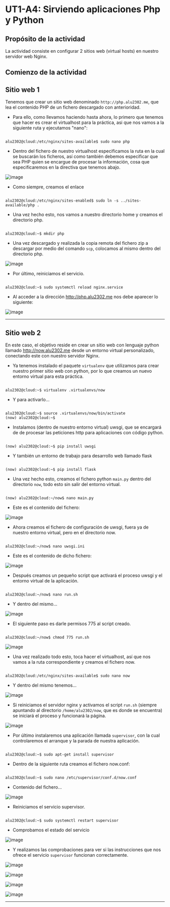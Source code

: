# UT1-A4: Sirviendo aplicaciones Php y Python

## Propósito de la actividad

La actividad consiste en configurar 2 sitios web (virtual hosts) en nuestro servidor web Nginx.

## Comienzo de la actividad

## Sitio web 1

Tenemos que crear un sitio web denominado `http://php.alu2302.me`, que lea el contenido PHP de un fichero descargado con anterioridad.

* Para ello, como llevamos haciendo hasta ahora, lo primero que tenemos que hacer es crear el virtualhost para la práctica, asi que nos vamos a la siguiente ruta y ejecutamos "nano":

```console

alu2302@cloud:/etc/nginx/sites-available$ sudo nano php

```

* Dentro del fichero de nuestro virtualhost especificamos la ruta en la cual se buscarán los ficheros, así como también debemos especificar que sea PHP quien se encargue de procesar la información, cosa que especificaremos en la directiva que tenemos abajo.

![image](img/000035.png)

* Como siempre, creamos el enlace

```console

alu2302@cloud:/etc/nginx/sites-enabled$ sudo ln -s ../sites-available/php .

```

* Una vez hecho esto, nos vamos a nuestro directorio home y creamos el directorio php.

```console

alu2302@cloud:~$ mkdir php

```

* Una vez descargado y realizada la copia remota del fichero zip a descargar por medio del comando `scp`, colocamos al mismo dentro del directorio php.

![image](img/000039.png)

* Por último, reiniciamos el servicio.

```console

alu2302@cloud:~$ sudo systemctl reload nginx.service

```

* Al acceder a la dirección http://php.alu2302.me nos debe aparecer lo siguiente:

![image](img/000041.png)

---

## Sitio web 2

En este caso, el objetivo reside en crear un sitio web con lenguaje python llamado http://now.alu2302.me desde un entorno virtual personalizado, conectando este con nuestro servidor Nginx.

* Ya tenemos instalado el paquete `virtualenv` que utilizamos para crear nuestro primer sitio web con python, por lo que creamos un nuevo entorno virtual para esta práctica.

```console

alu2302@cloud:~$ virtualenv .virtualenvs/now

```

* Y para activarlo...

```console

alu2302@cloud:~$ source .virtualenvs/now/bin/activate
(now) alu2302@cloud:~$

```

* Instalamos (dentro de nuestro entorno virtual) uwsgi, que se encargará de de procesar las peticiones http para aplicaciones con código python.

```console

(now) alu2302@cloud:~$ pip install uwsgi

```

* Y también un entorno de trabajo para desarrollo web llamado flask

```console

(now) alu2302@cloud:~$ pip install flask

```

* Una vez hecho esto, creamos el fichero python `main.py` dentro del directorio `now`, todo esto sin salir del entorno virtual.

```console

(now) alu2302@cloud:~/now$ nano main.py

```

* Este es el contenido del fichero:

![image](img/000044.png)

* Ahora creamos el fichero de configuración de uwsgi, fuera ya de nuestro entorno virtual, pero en el directorio now.

```console

alu2302@cloud:~/now$ nano uwsgi.ini

```

* Este es el contenido de dicho fichero:

![image](img/000048.png)

* Después creamos un pequeño script que activará el proceso uwsgi y el entorno virtual de la aplicación.

```console

alu2302@cloud:~/now$ nano run.sh

```

* Y dentro del mismo...

![image](img/000050.png)

* El siguiente paso es darle permisos 775 al script creado.

```console

alu2302@cloud:~/now$ chmod 775 run.sh

```

![image](img/000052.png)

* Una vez realizado todo esto, toca hacer el virtualhost, así que nos vamos a la ruta correspondiente y creamos el fichero now.

```console

alu2302@cloud:/etc/nginx/sites-available$ sudo nano now

```

* Y dentro del mismo tenemos...

![image](img/000054.png)

* Si reiniciamos el servidor nginx y activamos el script `run.sh` (siempre apuntando al directorio `/home/alu2302/now`, que es donde se encuentra) se iniciará el proceso y funcionará la página.

![image](img/000046.png)

* Por último instalaremos una aplicación llamada `supervisor`, con la cual controlaremos el arranque y la parada de nuestra aplicación.

```console

alu2302@cloud:~$ sudo apt-get install supervisor

```

* Dentro de la siguiente ruta creamos el fichero now.conf:

```console

alu2302@cloud:~$ sudo nano /etc/supervisor/conf.d/now.conf

```

* Contenido del fichero...

![image](img/000057.png)

* Reiniciamos el servicio supervisor.

```console

alu2302@cloud:~$ sudo systemctl restart supervisor

```

* Comprobamos el estado del servicio

![image](img/000058.png)

* Y realizamos las comprobaciones para ver si las instrucciones que nos ofrece el servicio `supervisor` funcionan correctamente.

![image](img/000059.png)

![image](img/000060.png)

![image](img/000061.png)

![image](img/000062.png)

---
